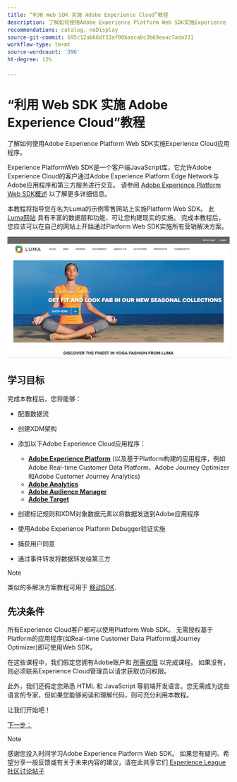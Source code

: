 ```yaml
---
title: “利用 Web SDK 实施 Adobe Experience Cloud”教程
description: 了解如何使用Adobe Experience Platform Web SDK实施Experience Cloud应用程序。
recommendations: catalog, noDisplay
source-git-commit: 695c12ab66df33af00baacabc3b69eaac7ada231
workflow-type: tm+mt
source-wordcount: '396'
ht-degree: 12%

---
```


# “利用 Web SDK 实施 Adobe Experience Cloud”教程

了解如何使用Adobe Experience Platform Web SDK实施Experience Cloud应用程序。

Experience PlatformWeb SDK是一个客户端JavaScript库，它允许Adobe Experience Cloud的客户通过Adobe Experience Platform Edge Network与Adobe应用程序和第三方服务进行交互。 请参阅 [Adobe Experience Platform Web SDK概述](https://experienceleague.adobe.com/docs/experience-platform/edge/home.html?lang=zh-Hans) 以了解更多详细信息。

本教程将指导您在名为Luma的示例零售网站上实施Platform Web SDK。 此 [Luma网站](https://luma.enablementadobe.com/content/luma/us/en.html) 具有丰富的数据层和功能，可让您构建现实的实施。 完成本教程后，您应该可以在自己的网站上开始通过Platform Web SDK实施所有营销解决方案。

[![Luma网站](assets/old-overview-luma.png)](https://luma.enablementadobe.com/content/luma/us/en.html)


## 学习目标

完成本教程后，您将能够：

* 配置数据流

* 创建XDM架构

* 添加以下Adobe Experience Cloud应用程序：
   * **[Adobe Experience Platform](setup-experience-platform.md)** (以及基于Platform构建的应用程序，例如Adobe Real-time Customer Data Platform、Adobe Journey Optimizer和Adobe Customer Journey Analytics)
   * **[Adobe Analytics](setup-analytics.md)**
   * **[Adobe Audience Manager](setup-audience-manager.md)**
   * **[Adobe Target](setup-target.md)**

* 创建标记规则和XDM对象数据元素以将数据发送到Adobe应用程序

* 使用Adobe Experience Platform Debugger验证实施

* 捕获用户同意

* 通过事件转发将数据转发给第三方

>[!NOTE]
>
>类似的多解决方案教程可用于 [移动SDK](../tutorial-mobile-sdk/overview.md).

## 先决条件

所有Experience Cloud客户都可以使用Platform Web SDK。 无需授权基于Platform的应用程序(如Real-time Customer Data Platform或Journey Optimizer)即可使用Web SDK。

在这些课程中，我们假定您拥有Adobe账户和 [所需权限](configure-permissions.md) 以完成课程。 如果没有，则必须联系Experience Cloud管理员以请求获取访问权限。

此外，我们还假定您熟悉 HTML 和 JavaScript 等前端开发语言。您无需成为这些语言的专家，但如果您能够阅读和理解代码，则可充分利用本教程。

让我们开始吧！

[下一步： ](configure-permissions.md)

>[!NOTE]
>
>感谢您投入时间学习Adobe Experience Platform Web SDK。 如果您有疑问、希望分享一般反馈或有关于未来内容的建议，请在此共享它们 [Experience League社区讨论帖子](https://experienceleaguecommunities.adobe.com/t5/adobe-experience-platform-launch/tutorial-discussion-implement-adobe-experience-cloud-with-web/td-p/444996)
